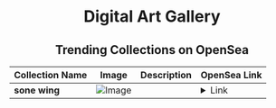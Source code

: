 <div align="center">

# Digital Art Gallery

## Trending Collections on OpenSea

| Collection Name                       | Image                                                                                     | Description                       | OpenSea Link                                                                                          |
|---------------------------------------|-------------------------------------------------------------------------------------------|-----------------------------------|--------------------------------------------------------------------------------------------------------|
| **sone wing** | ![Image](https://i.seadn.io/s/raw/files/04eeb53b9f2f721be47c4e8c10cd1976.webp?w=500&auto=format?w=200&auto=format) |  | <details><summary>Link</summary>[sone wing](https://opensea.io/collection/sone-wing)</details> |

</div>